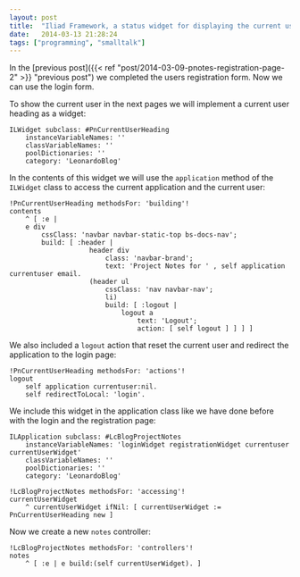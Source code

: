 ```yaml
---
layout: post
title:  "Iliad Framework, a status widget for displaying the current user"
date:   2014-03-13 21:28:24
tags: ["programming", "smalltalk"]
---
```


In the [previous post]({{< ref "post/2014-03-09-pnotes-registration-page-2" >}} "previous post") we completed the users
registration form. Now we can use the login form.

<!--more-->

To show the current user in the next pages we will implement a current
user heading as a widget:

```smalltalk
ILWidget subclass: #PnCurrentUserHeading
	instanceVariableNames: ''
	classVariableNames: ''
	poolDictionaries: ''
	category: 'LeonardoBlog'
```

In the contents of this widget we will use the `application` method of
the `ILWidget` class to access the current application and the current
user:

```smalltalk
!PnCurrentUserHeading methodsFor: 'building'!
contents
	^ [ :e | 
	e div
		cssClass: 'navbar navbar-static-top bs-docs-nav';
		build: [ :header | 
					header div
						class: 'navbar-brand';
						text: 'Project Notes for ' , self application currentuser email.
					(header ul
						cssClass: 'nav navbar-nav';
						li)
						build: [ :logout | 
							logout a
								text: 'Logout';
								action: [ self logout ] ] ] ]
```

We also included a `logout` action that reset the current user and
redirect the application to the login page:

```smalltalk
!PnCurrentUserHeading methodsFor: 'actions'!
logout
	self application currentuser:nil.
	self redirectToLocal: 'login'.
```

We include this widget in the application class like we have done
before with the login and the registration page:

```smalltalk
ILApplication subclass: #LcBlogProjectNotes
	instanceVariableNames: 'loginWidget registrationWidget currentuser currentUserWidget'
	classVariableNames: ''
	poolDictionaries: ''
	category: 'LeonardoBlog'

!LcBlogProjectNotes methodsFor: 'accessing'!
currentUserWidget
	^ currentUserWidget ifNil: [ currentUserWidget := PnCurrentUserHeading new ]
```

Now we create a new `notes` controller:

```smalltalk
!LcBlogProjectNotes methodsFor: 'controllers'!
notes
	^ [ :e | e build:(self currentUserWidget). ]
```
